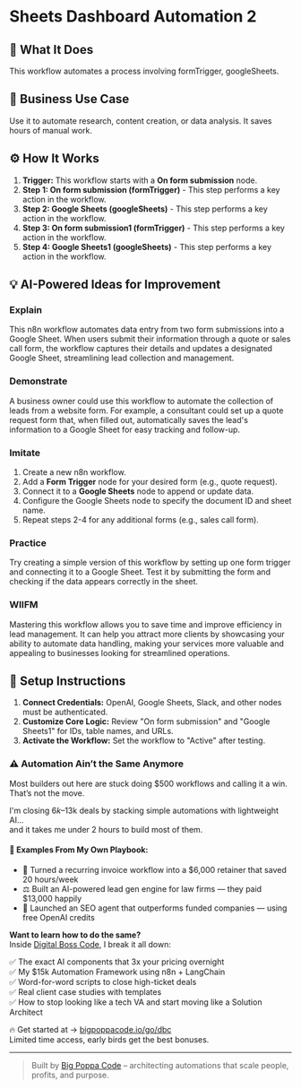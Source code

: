# Sheets Dashboard Automation   2

## 🚀 What It Does
This workflow automates a process involving formTrigger, googleSheets.

## 💼 Business Use Case
Use it to automate research, content creation, or data analysis. It saves hours of manual work.

## ⚙️ How It Works
1.  **Trigger:** This workflow starts with a **On form submission** node.
2. **Step 1: On form submission (formTrigger)** - This step performs a key action in the workflow.
3. **Step 2: Google Sheets (googleSheets)** - This step performs a key action in the workflow.
4. **Step 3: On form submission1 (formTrigger)** - This step performs a key action in the workflow.
5. **Step 4: Google Sheets1 (googleSheets)** - This step performs a key action in the workflow.

## 💡 AI-Powered Ideas for Improvement
### Explain
This n8n workflow automates data entry from two form submissions into a Google Sheet. When users submit their information through a quote or sales call form, the workflow captures their details and updates a designated Google Sheet, streamlining lead collection and management.

### Demonstrate
A business owner could use this workflow to automate the collection of leads from a website form. For example, a consultant could set up a quote request form that, when filled out, automatically saves the lead's information to a Google Sheet for easy tracking and follow-up.

### Imitate
1. Create a new n8n workflow.
2. Add a **Form Trigger** node for your desired form (e.g., quote request).
3. Connect it to a **Google Sheets** node to append or update data.
4. Configure the Google Sheets node to specify the document ID and sheet name.
5. Repeat steps 2-4 for any additional forms (e.g., sales call form).

### Practice
Try creating a simple version of this workflow by setting up one form trigger and connecting it to a Google Sheet. Test it by submitting the form and checking if the data appears correctly in the sheet.

### WIIFM
Mastering this workflow allows you to save time and improve efficiency in lead management. It can help you attract more clients by showcasing your ability to automate data handling, making your services more valuable and appealing to businesses looking for streamlined operations.

## 🔧 Setup Instructions
1. **Connect Credentials:** OpenAI, Google Sheets, Slack, and other nodes must be authenticated.
2. **Customize Core Logic:** Review "On form submission" and "Google Sheets1" for IDs, table names, and URLs.
3. **Activate the Workflow:** Set the workflow to "Active" after testing.

### ⚠️ Automation Ain’t the Same Anymore

Most builders out here are stuck doing $500 workflows and calling it a win.  
That’s not the move.  

I'm closing $6k–$13k deals by stacking simple automations with lightweight AI...  
and it takes me under 2 hours to build most of them.

#### 🧠 Examples From My Own Playbook:
- 🔁 Turned a recurring invoice workflow into a $6,000 retainer that saved 20 hours/week  
- ⚖️ Built an AI-powered lead gen engine for law firms — they paid $13,000 happily  
- 🚀 Launched an SEO agent that outperforms funded companies — using free OpenAI credits  

**Want to learn how to do the same?**  
Inside [Digital Boss Code](https://bigpoppacode.io/go/dbc), I break it all down:

✅ The exact AI components that 3x your pricing overnight  
✅ My $15k Automation Framework using n8n + LangChain  
✅ Word-for-word scripts to close high-ticket deals  
✅ Real client case studies with templates  
✅ How to stop looking like a tech VA and start moving like a Solution Architect  

🔥 Get started at → [bigpoppacode.io/go/dbc](https://bigpoppacode.io/go/dbc)  
Limited time access, early birds get the best bonuses.

---
> Built by [Big Poppa Code](https://bigpoppacode.io) – architecting automations that scale people, profits, and purpose.
